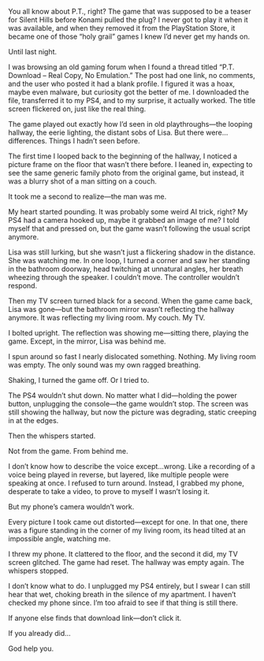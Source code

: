 You all know about P.T., right? The game that was supposed to be a teaser for Silent Hills before Konami pulled the plug? I never got to play it when it was available, and when they removed it from the PlayStation Store, it became one of those “holy grail” games I knew I’d never get my hands on.

Until last night.

I was browsing an old gaming forum when I found a thread titled “P.T. Download – Real Copy, No Emulation.” The post had one link, no comments, and the user who posted it had a blank profile. I figured it was a hoax, maybe even malware, but curiosity got the better of me. I downloaded the file, transferred it to my PS4, and to my surprise, it actually worked. The title screen flickered on, just like the real thing.

The game played out exactly how I’d seen in old playthroughs—the looping hallway, the eerie lighting, the distant sobs of Lisa. But there were…differences. Things I hadn’t seen before.

The first time I looped back to the beginning of the hallway, I noticed a picture frame on the floor that wasn’t there before. I leaned in, expecting to see the same generic family photo from the original game, but instead, it was a blurry shot of a man sitting on a couch.

It took me a second to realize—the man was me.

My heart started pounding. It was probably some weird AI trick, right? My PS4 had a camera hooked up, maybe it grabbed an image of me? I told myself that and pressed on, but the game wasn’t following the usual script anymore.

Lisa was still lurking, but she wasn’t just a flickering shadow in the distance. She was watching me. In one loop, I turned a corner and saw her standing in the bathroom doorway, head twitching at unnatural angles, her breath wheezing through the speaker. I couldn’t move. The controller wouldn’t respond.

Then my TV screen turned black for a second. When the game came back, Lisa was gone—but the bathroom mirror wasn’t reflecting the hallway anymore. It was reflecting my living room. My couch. My TV.

I bolted upright. The reflection was showing me—sitting there, playing the game. Except, in the mirror, Lisa was behind me.

I spun around so fast I nearly dislocated something. Nothing. My living room was empty. The only sound was my own ragged breathing.

Shaking, I turned the game off. Or I tried to.

The PS4 wouldn’t shut down. No matter what I did—holding the power button, unplugging the console—the game wouldn’t stop. The screen was still showing the hallway, but now the picture was degrading, static creeping in at the edges.

Then the whispers started.

Not from the game. From behind me.

I don’t know how to describe the voice except…wrong. Like a recording of a voice being played in reverse, but layered, like multiple people were speaking at once. I refused to turn around. Instead, I grabbed my phone, desperate to take a video, to prove to myself I wasn’t losing it.

But my phone’s camera wouldn’t work.

Every picture I took came out distorted—except for one. In that one, there was a figure standing in the corner of my living room, its head tilted at an impossible angle, watching me.

I threw my phone. It clattered to the floor, and the second it did, my TV screen glitched. The game had reset. The hallway was empty again. The whispers stopped.

I don’t know what to do. I unplugged my PS4 entirely, but I swear I can still hear that wet, choking breath in the silence of my apartment. I haven’t checked my phone since. I’m too afraid to see if that thing is still there.

If anyone else finds that download link—don’t click it.

If you already did…

God help you.